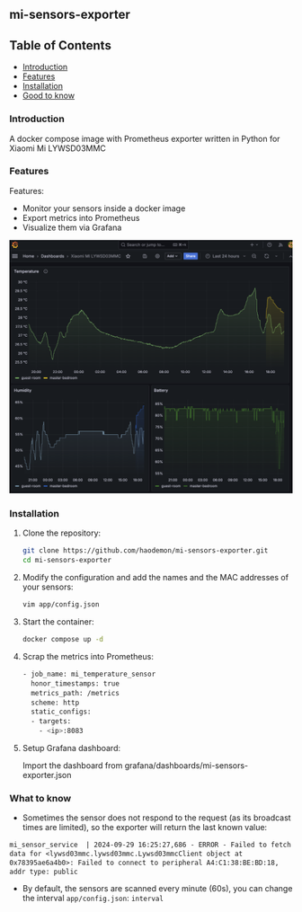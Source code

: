 ## mi-sensors-exporter

## Table of Contents
- [Introduction](#introduction)
- [Features](#features)
- [Installation](#installation)
- [Good to know](#what-to-know)

### Introduction
A docker compose image with Prometheus exporter written in Python for Xiaomi Mi LYWSD03MMC

### Features
Features:
- Monitor your sensors inside a docker image
- Export metrics into Prometheus
- Visualize them via Grafana

<img src="grafana/img/dashboard.png" alt="Image description"/>

### Installation
1. Clone the repository:
   ```sh
   git clone https://github.com/haodemon/mi-sensors-exporter.git
   cd mi-sensors-exporter
   ```
2. Modify the configuration and add the names and the MAC addresses of your sensors:
   ```sh
   vim app/config.json
   ```

3. Start the container:
   ```sh
   docker compose up -d
   ``` 
4. Scrap the metrics into Prometheus:
   ```sh
   - job_name: mi_temperature_sensor
     honor_timestamps: true
     metrics_path: /metrics
     scheme: http
     static_configs:
     - targets:
       - <ip>:8083
   ``` 
5. Setup Grafana dashboard:

    Import the dashboard from grafana/dashboards/mi-sensors-exporter.json


### What to know
- Sometimes the sensor does not respond to the request (as its broadcast times are limited), so the exporter will return the last known value:
```
mi_sensor_service  | 2024-09-29 16:25:27,686 - ERROR - Failed to fetch data for <lywsd03mmc.lywsd03mmc.Lywsd03mmcClient object at 0x78395ae6a4b0>: Failed to connect to peripheral A4:C1:38:BE:BD:18, addr type: public
```

- By default, the sensors are scanned every minute (60s), you can change the interval `app/config.json`: `interval`
